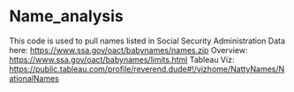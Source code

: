 # Name_analysis
This code is used to pull names listed in Social Security Administration
Data here: https://www.ssa.gov/oact/babynames/names.zip
Overview: https://www.ssa.gov/oact/babynames/limits.html
Tableau Viz: https://public.tableau.com/profile/reverend.dude#!/vizhome/NattyNames/NationalNames
